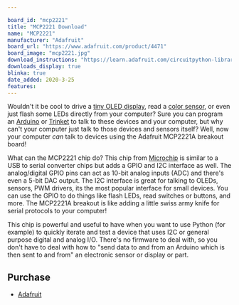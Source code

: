 ```yaml
---

board_id: "mcp2221"
title: "MCP2221 Download"
name: "MCP2221"
manufacturer: "Adafruit"
board_url: "https://www.adafruit.com/product/4471"
board_image: "mcp2221.jpg"
download_instructions: "https://learn.adafruit.com/circuitpython-libraries-on-any-computer-with-mcp2221"
downloads_display: true
blinka: true
date_added: 2020-3-25
features:
---
```


Wouldn't it be cool to drive a [tiny OLED display](https://www.adafruit.com/categories/98), read a [color sensor](https://www.adafruit.com/products/1334), or even just flash some LEDs directly from your computer?  Sure you can program an [Arduino](https://www.adafruit.com/products/50) or [Trinket](https://www.adafruit.com/products/2000) to talk to these devices and your computer, but why can't your computer just talk to those devices and sensors itself?  Well, now your computer _can_ talk to devices using the Adafruit MCP2221A breakout board!

What can the MCP2221 chip do?  This chip from [Microchip](https://www.microchip.com/wwwproducts/en/MCP2221A) is similar to a USB to serial converter chips but adds a GPIO and I2C interface as well. The analog/digital GPIO pins can act as 10-bit analog inputs (ADC) and there's even a 5-bit DAC output. The I2C interface is great for talking to OLEDs, sensors, PWM drivers, its the most popular interface for small devices. You can use the GPIO to do things like flash LEDs, read switches or buttons, and more. The MCP2221A breakout is like adding a little swiss army knife for serial protocols to your computer!

This chip is powerful and useful to have when you want to use Python (for example) to quickly iterate and test a device that uses I2C or general purpose digital and analog I/O. There's no firmware to deal with, so you don't have to deal with how to "send data to and from an Arduino which is then sent to and from" an electronic sensor or display or part.

## Purchase
* [Adafruit](https://www.adafruit.com/product/4471)
